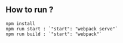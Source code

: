 ## How to run ?
```
npm install
npm run start : `"start": "webpack serve"`
npm run build : `"start": "webpack"`
```


